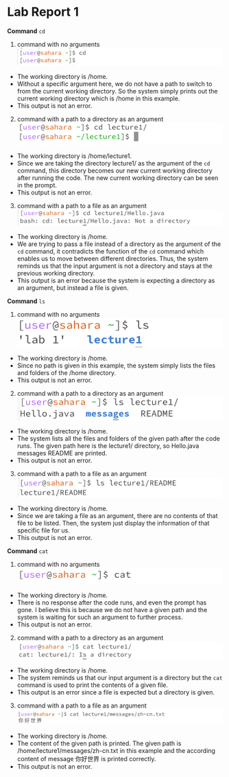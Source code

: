 # Lab Report 1
**Command** `cd`

1. command with no arguments
![Image](cd1.png)
- The working directory is /home.
- Without a specific argument here, we do not have a path to switch to from the current working directory. So the system simply prints out the current working directory which is /home in this example.
- This output is not an error.

2. command with a path to a directory as an argument
![Image](cd2.png)
- The working directory is /home/lecture1.
- Since we are taking the directory lecture1/ as the argument of the `cd` command, this directory becomes our new current working directory after running the code. The new current working directory can be seen in the prompt.
- This output is not an error.

3. command with a path to a file as an argument
![Image](cd3.png)
- The working directory is /home.
- We are trying to pass a file instead of a directory as the argument of the `cd` command, it contradicts the function of the `cd` command which enables us to move between different directories. Thus, the system reminds us that the input argument is not a directory and stays at the previous working directory.
- This output is an error because the system is expecting a directory as an argument, but instead a file is given.


**Command** `ls`

1. command with no arguments ![Image](ls1.png)
- The working directory is /home.
- Since no path is given in this example, the system simply lists the files and folders of the /home directory.
- This output is not an error.

2. command with a path to a directory as an argument
![Image](ls2.png)
- The working directory is /home.
- The system lists all the files and folders of the given path after the code runs. The given path here is the lecture1/ directory, so Hello.java  messages  README are printed.
- This output is not an error.

3. command with a path to a file as an argument
![Image](ls3.png)
- The working directory is /home.
- Since we are taking a file as an argument, there are no contents of that file to be listed. Then, the system just display the information of that specific file for us.
- This output is not an error.


**Command** `cat`

1. command with no arguments
![Image](cat1.png)
- The working directory is /home.
- There is no response after the code runs, and even the prompt has gone. I believe this is because we do not have a given path and the system is waiting for such an argument to further process.
- This output is not an error.

2. command with a path to a directory as an argument
![Image](cat2.png)
- The working directory is /home.
- The system reminds us that our input argument is a directory but the `cat` command is used to print the contents of a given file.
- This output is an error since a file is expected but a directory is given.

3. command with a path to a file as an argument
![Image](cat3.png)
- The working directory is /home.
- The content of the given path is printed. The given path is /home/lecture1/messages/zh-cn.txt in this example and the according content of message 你好世界 is printed correctly.
- This output is not an error.
